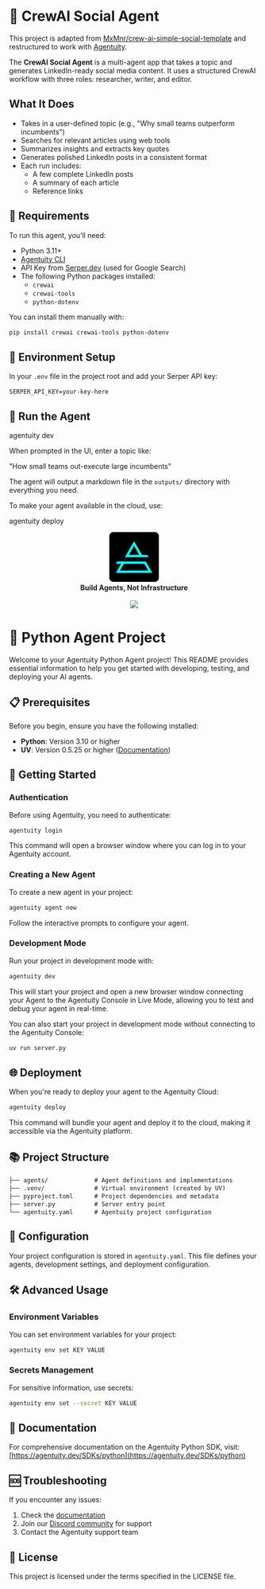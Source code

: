 # 🧠 CrewAI Social Agent

This project is adapted from [MxMnr/crew-ai-simple-social-template](https://github.com/MxMnr/crew-ai-simple-social-template) and restructured to work with [Agentuity](https://agentuity.com).

The **CrewAI Social Agent** is a multi-agent app that takes a topic and generates LinkedIn-ready social media content. It uses a structured CrewAI workflow with three roles: researcher, writer, and editor.

## What It Does

- Takes in a user-defined topic (e.g., "Why small teams outperform incumbents")
- Searches for relevant articles using web tools
- Summarizes insights and extracts key quotes
- Generates polished LinkedIn posts in a consistent format
- Each run includes:
  - A few complete LinkedIn posts
  - A summary of each article
  - Reference links

## 🔧 Requirements

To run this agent, you’ll need:

- Python 3.11+
- [Agentuity CLI](https://docs.agentuity.com/getting-started/quickstart)
- API Key from [Serper.dev](https://serper.dev/) (used for Google Search)
- The following Python packages installed:
  - `crewai`
  - `crewai-tools`
  - `python-dotenv`

You can install them manually with:
```bash
pip install crewai crewai-tools python-dotenv
```

## 🔑 Environment Setup

In your `.env` file in the project root and add your Serper API key:

```
SERPER_API_KEY=your-key-here
```

## 🚀 Run the Agent

agentuity dev

When prompted in the UI, enter a topic like:

"How small teams out-execute large incumbents"

The agent will output a markdown file in the `outputs/` directory with everything you need.

To make your agent available in the cloud, use:

agentuity deploy


<div align="center">
    <img src="https://raw.githubusercontent.com/agentuity/cli/refs/heads/main/.github/Agentuity.png" alt="Agentuity" width="100"/> <br/>
    <strong>Build Agents, Not Infrastructure</strong> <br/>
    <br/>
        <a target="_blank" href="https://app.agentuity.com/deploy" alt="Agentuity">
            <img src="https://app.agentuity.com/img/deploy.svg" /> 
        </a>
    <br />
</div>

# 🤖 Python Agent Project

Welcome to your Agentuity Python Agent project! This README provides essential information to help you get started with developing, testing, and deploying your AI agents.

## 📋 Prerequisites

Before you begin, ensure you have the following installed:

- **Python**: Version 3.10 or higher
- **UV**: Version 0.5.25 or higher ([Documentation](https://docs.astral.sh/uv/))

## 🚀 Getting Started

### Authentication

Before using Agentuity, you need to authenticate:

```bash
agentuity login
```

This command will open a browser window where you can log in to your Agentuity account.

### Creating a New Agent

To create a new agent in your project:

```bash
agentuity agent new
```

Follow the interactive prompts to configure your agent.

### Development Mode

Run your project in development mode with:

```bash
agentuity dev
```

This will start your project and open a new browser window connecting your Agent to the Agentuity Console in Live Mode, allowing you to test and debug your agent in real-time.

You can also start your project in development mode without connecting to the Agentuity Console:

```bash
uv run server.py
```

## 🌐 Deployment

When you're ready to deploy your agent to the Agentuity Cloud:

```bash
agentuity deploy
```

This command will bundle your agent and deploy it to the cloud, making it accessible via the Agentuity platform.

## 📚 Project Structure

```
├── agents/             # Agent definitions and implementations
├── .venv/              # Virtual environment (created by UV)
├── pyproject.toml      # Project dependencies and metadata
├── server.py           # Server entry point
└── agentuity.yaml      # Agentuity project configuration
```

## 🔧 Configuration

Your project configuration is stored in `agentuity.yaml`. This file defines your agents, development settings, and deployment configuration.

## 🛠️ Advanced Usage

### Environment Variables

You can set environment variables for your project:

```bash
agentuity env set KEY VALUE
```

### Secrets Management

For sensitive information, use secrets:

```bash
agentuity env set --secret KEY VALUE
```

## 📖 Documentation

For comprehensive documentation on the Agentuity Python SDK, visit:
[https://agentuity.dev/SDKs/python](https://agentuity.dev/SDKs/python)

## 🆘 Troubleshooting

If you encounter any issues:

1. Check the [documentation](https://agentuity.dev/SDKs/python)
2. Join our [Discord community](https://discord.gg/agentuity) for support
3. Contact the Agentuity support team

## 📝 License

This project is licensed under the terms specified in the LICENSE file.
